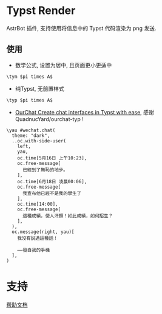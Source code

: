 # Typst Render

AstrBot 插件, 支持使用将信息中的 Typst 代码渲染为 png 发送.

## 使用

- 数学公式, 设置为居中, 且页面更小更适中

```
\tym $pi times A$
```

- 纯Typst, 无前置样式

```
\typ $pi times A$
```

- [OurChat Create chat interfaces in Typst with ease](https://github.com/QuadnucYard/ourchat-typ/tree/main), 感谢 QuadnucYard/ourchat-typ ! 

```
\yau #wechat.chat(
  theme: "dark",
  ..oc.with-side-user(
    left,
    yau,
    oc.time[5月16日 上午10:23],
    oc.free-message[
      已經到了無恥的地步。
    ],
    oc.time[6月18日 凌晨00:06],
    oc.free-message[
      我宣布他已經不是我的學生了
    ],
    oc.time[14:00],
    oc.free-message[
      這種成績，使人汗顏！如此成績，如何招生？
    ],
  ),
  oc.message(right, yau)[
    我沒有説過這種話！

    ——發自我的手機
  ],
)
```

# 支持

[帮助文档](https://astrbot.app)

